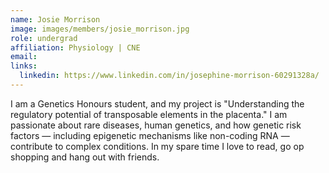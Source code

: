 ```yaml
---
name: Josie Morrison
image: images/members/josie_morrison.jpg
role: undergrad
affiliation: Physiology | CNE
email: 
links:
  linkedin: https://www.linkedin.com/in/josephine-morrison-60291328a/
---
```


I am a Genetics Honours student, and my project is "Understanding the regulatory potential of transposable elements in the placenta." I am passionate about rare diseases, human genetics, and how genetic risk factors — including epigenetic mechanisms like non-coding RNA — contribute to complex conditions. In my spare time I love to read, go op shopping and hang out with friends. 
